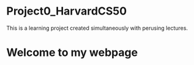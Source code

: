 # Project0_HarvardCS50
This is a learning project created simultaneously with perusing lectures.  
<!DOCTYPE HTML>
<HTML>
    <head>
      <title>My WebPage </title>
     </head>
     <body>
       <h1>Welcome to my webpage</h1>
     </body>
 </html>

